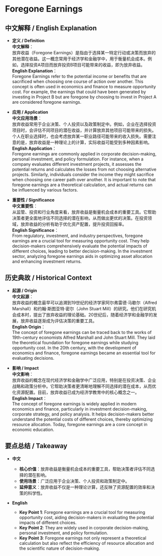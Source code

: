 # Foregone Earnings

## 中文解释 / English Explanation

* **定义 / Definition**  
  **中文解释**：  
  放弃收益（Foregone Earnings）是指由于选择某一特定行动或决策而放弃的其他潜在收益。这一概念常用于经济学和金融学中，用于衡量机会成本。例如，选择投资A项目而放弃投资B项目可能带来的收益，即为放弃收益。  
  **English Explanation**：  
  Foregone Earnings refer to the potential income or benefits that are sacrificed when choosing one course of action over another. This concept is often used in economics and finance to measure opportunity cost. For example, the earnings that could have been generated by investing in Project B but are foregone by choosing to invest in Project A are considered foregone earnings.

* **应用 / Application**  
  **中文应用场景**：  
  放弃收益常用于企业决策、个人投资以及政策制定中。例如，企业在选择投资项目时，会评估不同项目的潜在收益，并计算放弃其他项目可能带来的损失。个人在职业选择时，也会考虑放弃某一职业路径可能带来的收入损失。需要注意的是，放弃收益是一种理论上的计算，实际收益可能受到多种因素影响。  
  **English Application**：  
  Foregone earnings are commonly applied in corporate decision-making, personal investment, and policy formulation. For instance, when a company evaluates different investment projects, it assesses the potential returns and calculates the losses from not choosing alternative projects. Similarly, individuals consider the income they might sacrifice when choosing one career path over another. It is important to note that foregone earnings are a theoretical calculation, and actual returns can be influenced by various factors.

* **重要性 / Significance**  
  **中文重要性**：  
  从监管、投资和行业角度来看，放弃收益是衡量机会成本的重要工具。它帮助决策者更全面地评估不同选择的潜在影响，从而做出更优的决策。在投资领域，放弃收益的分析有助于优化资产配置，提升投资回报率。  
  **English Significance**：  
  From regulatory, investment, and industry perspectives, foregone earnings are a crucial tool for measuring opportunity cost. They help decision-makers comprehensively evaluate the potential impacts of different choices, leading to better decision-making. In the investment sector, analyzing foregone earnings aids in optimizing asset allocation and enhancing investment returns.

## 历史典故 / Historical Context

* **起源 / Origin**  
  **中文起源**：  
  放弃收益的概念最早可以追溯到19世纪的经济学家阿尔弗雷德·马歇尔（Alfred Marshall）和约翰·斯图亚特·密尔（John Stuart Mill）的研究。他们在研究机会成本时，提出了放弃收益的理论基础。20世纪后，随着经济学和金融学的发展，放弃收益逐渐成为评估决策的重要工具。  
  **English Origin**：  
  The concept of foregone earnings can be traced back to the works of 19th-century economists Alfred Marshall and John Stuart Mill. They laid the theoretical foundation for foregone earnings while studying opportunity cost. In the 20th century, with the development of economics and finance, foregone earnings became an essential tool for evaluating decisions.

* **影响 / Impact**  
  **中文影响**：  
  放弃收益的概念在现代经济学和金融学中广泛应用，特别是在投资决策、企业战略和政策分析中。它帮助决策者更清晰地理解不同选择的潜在成本，从而优化资源配置。目前，放弃收益已成为经济学教育中的核心概念之一。  
  **English Impact**：  
  The concept of foregone earnings is widely applied in modern economics and finance, particularly in investment decision-making, corporate strategy, and policy analysis. It helps decision-makers better understand the potential costs of different choices, thereby optimizing resource allocation. Today, foregone earnings are a core concept in economic education.

## 要点总结 / Takeaway

* **中文**  
  - **核心价值**：放弃收益是衡量机会成本的重要工具，帮助决策者评估不同选择的潜在影响。  
  - **使用场景**：广泛应用于企业决策、个人投资和政策制定中。  
  - **延伸意义**：放弃收益不仅是一种理论计算，还反映了资源配置的效率和决策的科学性。

* **English**  
  - **Key Point 1**: Foregone earnings are a crucial tool for measuring opportunity cost, aiding decision-makers in evaluating the potential impacts of different choices.  
  - **Key Point 2**: They are widely used in corporate decision-making, personal investment, and policy formulation.  
  - **Key Point 3**: Foregone earnings not only represent a theoretical calculation but also reflect the efficiency of resource allocation and the scientific nature of decision-making.